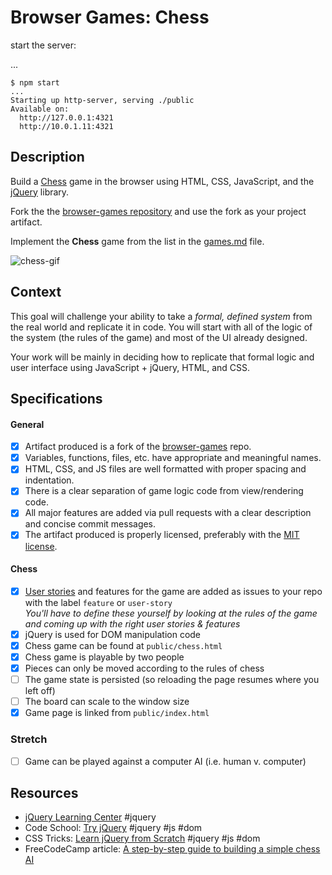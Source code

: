# Browser Games: Chess

start the server:

...
```
$ npm start
...
Starting up http-server, serving ./public
Available on:
  http://127.0.0.1:4321
  http://10.0.1.11:4321
```

## Description

Build a [Chess](https://en.wikipedia.org/wiki/Chess) game in the browser using HTML, CSS, JavaScript, and the [jQuery][jquery] library.

Fork the the [browser-games repository][browser-games] and use the fork as your project artifact.

Implement the **Chess** game from the list in the [games.md][games-list] file.

![chess-gif](https://cloud.githubusercontent.com/assets/709100/25557927/a936f2b0-2cd0-11e7-84d8-faf1cf988d7c.gif)

## Context

This goal will challenge your ability to take a _formal, defined system_ from the real world and replicate it in code. You will start with all of the logic of the system (the rules of the game) and most of the UI already designed.

Your work will be mainly in deciding how to replicate that formal logic and user interface using JavaScript + jQuery, HTML, and CSS.

## Specifications

#### General

- [x] Artifact produced is a fork of the [browser-games][browser-games] repo.
- [x] Variables, functions, files, etc. have appropriate and meaningful names.
- [x] HTML, CSS, and JS files are well formatted with proper spacing and indentation.
- [x] There is a clear separation of game logic code from view/rendering code.
- [x] All major features are added via pull requests with a clear description and concise commit messages.
- [x] The artifact produced is properly licensed, preferably with the [MIT license][mit-license].

#### Chess

- [x] [User stories](http://searchsoftwarequality.techtarget.com/definition/user-story) and features for the game are added as issues to your repo with the label `feature` or `user-story`
  <br>_You'll have to define these yourself by looking at the rules of the game and coming up with the right user stories & features_
- [x] jQuery is used for DOM manipulation code
- [x] Chess game can be found at `public/chess.html`
- [x] Chess game is playable by two people
- [x] Pieces can only be moved according to the rules of chess
- [ ] The game state is persisted (so reloading the page resumes where you left off)
- [ ] The board can scale to the window size
- [X] Game page is linked from `public/index.html`

### Stretch

- [ ] Game can be played against a computer AI (i.e. human v. computer)

## Resources

- [jQuery Learning Center](https://learn.jquery.com/) #jquery
- Code School: [Try jQuery](https://www.codeschool.com/courses/try-jquery) #jquery #js #dom
- CSS Tricks: [Learn jQuery from Scratch](https://css-tricks.com/lodge/learn-jquery/) #jquery #js #dom
- FreeCodeCamp article: [A step-by-step guide to building a simple chess AI](https://medium.freecodecamp.com/simple-chess-ai-step-by-step-1d55a9266977)

[browser-games]: https://github.com/GuildCrafts/browser-games
[games-list]: https://github.com/GuildCrafts/browser-games/blob/master/games.md
[mit-license]: https://opensource.org/licenses/MIT

[jquery]: https://jquery.com/
